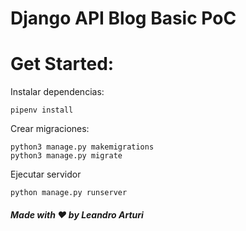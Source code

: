 # Django API Blog Basic PoC

# Get Started:

Instalar dependencias:
```
pipenv install
```

Crear migraciones:
```
python3 manage.py makemigrations
python3 manage.py migrate
```

Ejecutar servidor
```
python manage.py runserver
```

##### Made with ❤️ by Leandro Arturi
